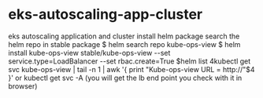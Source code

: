 # eks-autoscaling-app-cluster
eks autoscaling application and cluster
install helm package 
search the helm repo in stable package
$ helm search repo kube-ops-view
$ helm install kube-ops-view stable/kube-ops-view --set service.type=LoadBalancer --set rbac.create=True
$helm list
4kubectl get svc kube-ops-view | tail -n 1 | awk '{ print "Kube-ops-view URL = http://"$4 }'
or
kubectl get svc -A (you will get the lb end point you check with it in browser)
